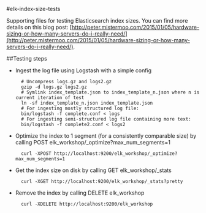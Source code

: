#elk-index-size-tests

Supporting files for testing Elasticsearch index sizes. You can find more details on this blog post: [http://peter.mistermoo.com/2015/01/05/hardware-sizing-or-how-many-servers-do-i-really-need/](http://peter.mistermoo.com/2015/01/05/hardware-sizing-or-how-many-servers-do-i-really-need/).


##Testing steps

* Ingest the log file using Logstash with a simple config

		# Uncompress logs.gz and logs2.gz
		gzip -d logs.gz logs2.gz
		# Symlink index_template.json to index_template_n.json where n is current iteration of test
		ln -sf index_template_n.json index_template.json
		# For ingesting mostly structured log file:
		bin/logstash -f complete.conf < logs
		# For ingesting semi-structured log file containing more text:
		bin/logstash -f complete2.conf < logs2
		
* Optimize the index to 1 segment (for a consistently comparable size) by calling POST elk_workshop/_optimize?max_num_segments=1

		curl -XPOST http://localhost:9200/elk_workshop/_optimize?max_num_segments=1
		
* Get the index size on disk by calling GET elk_workshop/_stats

		curl -XGET http://localhost:9200/elk_workshop/_stats?pretty
		
* Remove the index by calling DELETE elk_workshop

		curl -XDELETE http://localhost:9200/elk_workshop
		

